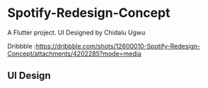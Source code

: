 # Spotify-Redesign-Concept

A Flutter project.
UI Designed by Chidalu Ugwu

Dribbble :https://dribbble.com/shots/12600010-Spotify-Redesign-Concept/attachments/4202285?mode=media

## UI Design

<!-- <img src="assets/ui/WeatherUi.jpg" height="500em" /> -->

<!-- ## Screenshots form Device -->

<!-- <table>
<td>
<img src="assets/screenshots/flutter_01.jpeg/" height="500em" />
</td>
<td>
<img src="assets/screenshots/flutter_02.jpeg/" height="500em" />
</td>
</table> -->
